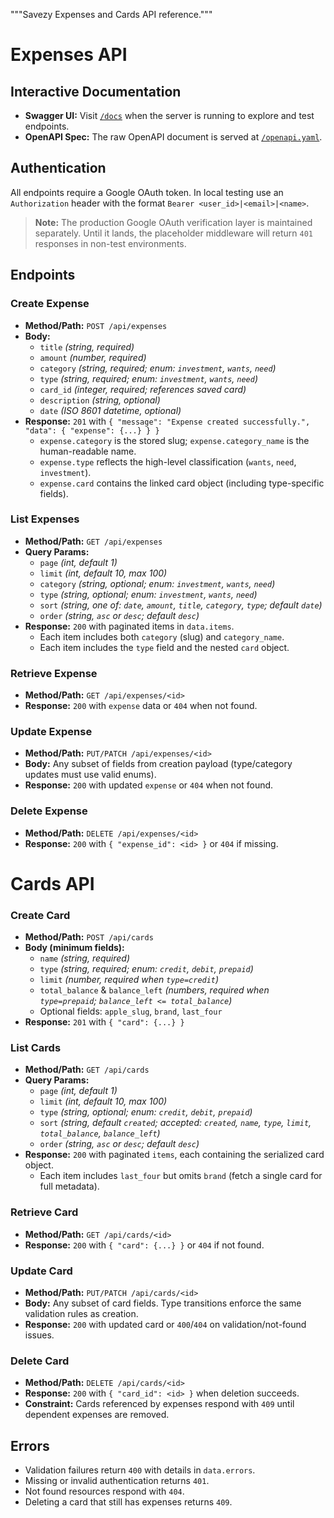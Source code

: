 """Savezy Expenses and Cards API reference."""

# Expenses API

## Interactive Documentation

- **Swagger UI:** Visit [`/docs`](http://localhost:5000/docs) when the server is running to explore and test endpoints.
- **OpenAPI Spec:** The raw OpenAPI document is served at [`/openapi.yaml`](http://localhost:5000/openapi.yaml).

## Authentication

All endpoints require a Google OAuth token. In local testing use an `Authorization` header with the format `Bearer <user_id>|<email>|<name>`.

> **Note:** The production Google OAuth verification layer is maintained separately. Until it lands, the placeholder middleware will return `401` responses in non-test environments.

## Endpoints

### Create Expense
- **Method/Path:** `POST /api/expenses`
- **Body:**
  - `title` *(string, required)*
  - `amount` *(number, required)*
  - `category` *(string, required; enum: `investment`, `wants`, `need`)*
  - `type` *(string, required; enum: `investment`, `wants`, `need`)*
  - `card_id` *(integer, required; references saved card)*
  - `description` *(string, optional)*
  - `date` *(ISO 8601 datetime, optional)*
- **Response:** `201` with `{ "message": "Expense created successfully.", "data": { "expense": {...} } }`
  - `expense.category` is the stored slug; `expense.category_name` is the human-readable name.
  - `expense.type` reflects the high-level classification (`wants`, `need`, `investment`).
  - `expense.card` contains the linked card object (including type-specific fields).

### List Expenses
- **Method/Path:** `GET /api/expenses`
- **Query Params:**
  - `page` *(int, default 1)*
  - `limit` *(int, default 10, max 100)*
  - `category` *(string, optional; enum: `investment`, `wants`, `need`)*
  - `type` *(string, optional; enum: `investment`, `wants`, `need`)*
  - `sort` *(string, one of: `date`, `amount`, `title`, `category`, `type`; default `date`)*
  - `order` *(string, `asc` or `desc`; default `desc`)*
- **Response:** `200` with paginated items in `data.items`.
  - Each item includes both `category` (slug) and `category_name`.
  - Each item includes the `type` field and the nested `card` object.

### Retrieve Expense
- **Method/Path:** `GET /api/expenses/<id>`
- **Response:** `200` with `expense` data or `404` when not found.

### Update Expense
- **Method/Path:** `PUT/PATCH /api/expenses/<id>`
- **Body:** Any subset of fields from creation payload (type/category updates must use valid enums).
- **Response:** `200` with updated `expense` or `404` when not found.

### Delete Expense
- **Method/Path:** `DELETE /api/expenses/<id>`
- **Response:** `200` with `{ "expense_id": <id> }` or `404` if missing.

# Cards API

### Create Card
- **Method/Path:** `POST /api/cards`
- **Body (minimum fields):**
  - `name` *(string, required)*
  - `type` *(string, required; enum: `credit`, `debit`, `prepaid`)*
  - `limit` *(number, required when `type=credit`)*
  - `total_balance` & `balance_left` *(numbers, required when `type=prepaid`; `balance_left <= total_balance`)*
  - Optional fields: `apple_slug`, `brand`, `last_four`
- **Response:** `201` with `{ "card": {...} }`

### List Cards
- **Method/Path:** `GET /api/cards`
- **Query Params:**
  - `page` *(int, default 1)*
  - `limit` *(int, default 10, max 100)*
  - `type` *(string, optional; enum: `credit`, `debit`, `prepaid`)*
  - `sort` *(string, default `created`; accepted: `created`, `name`, `type`, `limit`, `total_balance`, `balance_left`)*
  - `order` *(string, `asc` or `desc`; default `desc`)*
- **Response:** `200` with paginated `items`, each containing the serialized card object.
  - Each item includes `last_four` but omits `brand` (fetch a single card for full metadata).

### Retrieve Card
- **Method/Path:** `GET /api/cards/<id>`
- **Response:** `200` with `{ "card": {...} }` or `404` if not found.

### Update Card
- **Method/Path:** `PUT/PATCH /api/cards/<id>`
- **Body:** Any subset of card fields. Type transitions enforce the same validation rules as creation.
- **Response:** `200` with updated card or `400`/`404` on validation/not-found issues.

### Delete Card
- **Method/Path:** `DELETE /api/cards/<id>`
- **Response:** `200` with `{ "card_id": <id> }` when deletion succeeds.
- **Constraint:** Cards referenced by expenses respond with `409` until dependent expenses are removed.

## Errors
- Validation failures return `400` with details in `data.errors`.
- Missing or invalid authentication returns `401`.
- Not found resources respond with `404`.
- Deleting a card that still has expenses returns `409`.
